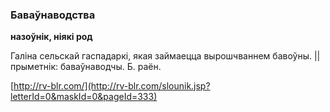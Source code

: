 ### Баваўнаводства
**назоўнік, ніякі род**

Галіна сельскай гаспадаркі, якая займаецца вырошчваннем бавоўны. || прыметнік: баваўнаводчы. Б. раён.

<a rel="author">[http://rv-blr.com/](http://rv-blr.com/slounik.jsp?letterId=0&maskId=0&pageId=333)</a>
